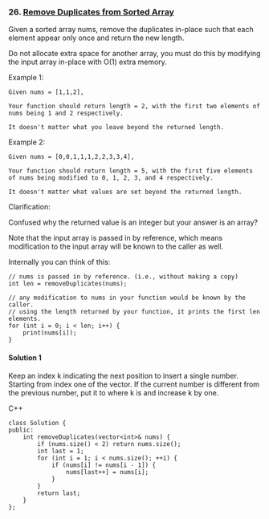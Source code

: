 ### 26\. [Remove Duplicates from Sorted Array](https://leetcode.com/problems/remove-duplicates-from-sorted-array/)

Given a sorted array nums, remove the duplicates in-place such that each element appear only once and return the new length.

Do not allocate extra space for another array, you must do this by modifying the input array in-place with O(1) extra memory.

Example 1:
```
Given nums = [1,1,2],

Your function should return length = 2, with the first two elements of nums being 1 and 2 respectively.

It doesn't matter what you leave beyond the returned length.
```

Example 2:
```
Given nums = [0,0,1,1,1,2,2,3,3,4],

Your function should return length = 5, with the first five elements of nums being modified to 0, 1, 2, 3, and 4 respectively.

It doesn't matter what values are set beyond the returned length.
```

Clarification:

Confused why the returned value is an integer but your answer is an array?

Note that the input array is passed in by reference, which means modification to the input array will be known to the caller as well.

Internally you can think of this:
```
// nums is passed in by reference. (i.e., without making a copy)
int len = removeDuplicates(nums);

// any modification to nums in your function would be known by the caller.
// using the length returned by your function, it prints the first len elements.
for (int i = 0; i < len; i++) {
    print(nums[i]);
}
```

#### Solution 1

Keep an index k indicating the next position to insert a single number.
Starting from index one of the vector. If the current number is different
from the previous number, put it to where k is and increase k by one.

C++

```
class Solution {
public:
    int removeDuplicates(vector<int>& nums) {
        if (nums.size() < 2) return nums.size();
        int last = 1;
        for (int i = 1; i < nums.size(); ++i) {
            if (nums[i] != nums[i - 1]) {
                nums[last++] = nums[i];
            }
        }
        return last;
    }
};
```
